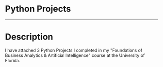 # Python Projects


-------
# Description <a name="description">

I have attached 3 Python Projects I completed in my "Foundations of Business Analytics & Artificial Intelligence" course at the University of Florida.
